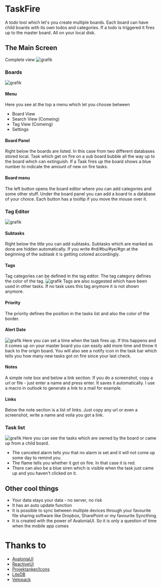 ﻿# TaskFire
A todo tool which let's you create multiple boards. Each board can have child boards with its own todos and categories. If a todo is triggered it fires up to the master board. All on your local disk.

## The Main Screen
Complete view
![grafik](https://github.com/user-attachments/assets/499ae332-4547-44e6-af34-65b1a16c9b42)


### Boards
![grafik](https://github.com/user-attachments/assets/01d2432c-43ce-4522-a0f6-20f9335ee7f9)

#### Menu
Here you see at the top a menu which let you choose between
- Board View
- Search View (Comeing)
- Tag View (Comeing)
- Settings

#### Board Panel
Right below the boards are listed. In this case from two different databases stored local.
Task which get on fire on a sub board bubble all the way up to the board which can extinguish.
If a Task fires up the board shows a blue number to indicate the amount of new on fire tasks.

#### Board menu
The left button opens the board editor where you can add categories and some other stuff.
Under the board panel you can add a board to a database of your choice.
Each button has a tooltip if you move the mouse over it.

### Tag Editor
![grafik](https://github.com/user-attachments/assets/f3ce61a9-bd75-4a86-9d64-107d27bb0545)

#### Subtasks
Right below the title you can add subtasks. Subtasks which are marked as done are hidden automatically.
If you write #rd/#bu/#ye/#gn at the beginning of the subtask it is getting colored accordingly.

#### Tags
Tag categories can be defined in the tag editor. The tag category defines the color of the tag.
![grafik](https://github.com/user-attachments/assets/01bd8b69-7aa2-46ca-873f-5b09c1d8e90c)
Tags are also suggested which have been used in other tasks.
If no task uses this tag anymore it is not shown anymore.

#### Priority
The priority defines the position in the tasks list and also the color of the border.

#### Alert Date
![grafik](https://github.com/user-attachments/assets/983560c0-832b-4520-9f38-8ff7091ab022)
Here you can set a time when the task fires up.
If this happens and it comes up on your master board you can easily add more time and throw it back to the origin board.
You will also see a notify icon in the task bar which tells you how many new tasks got on fire since your last check.

#### Notes
A simple note box and below a link section.
If you do a screenshot, copy a url or file - just enter a name and press enter. It saves it automatically.
I use a macro in outlook to generate a link to a mail for example.

#### Links
Below the note section is a list of links. Just copy any url or even a screenshot, write a name and voila you got a link.

### Task list
![grafik](https://github.com/user-attachments/assets/9a7a189c-f7a0-40d7-a343-296147a35909)
Here you can see the tasks which are owned by the board or came up from a child board.
- The canceled alarm tells you that no alarm is set and it will not come up some day to remind you.
- The flame tells you whether it got on fire. In that case it is red.
- There can also be a blue siren which is visible when the task just came up and you haven't clicked on it.

## Other cool things
- Your data stays your data - no server, no risk
- It has an auto update function
- It is possible to sync between multiple devices through your favourite file sharing software like Dropbox, SharePoint or my favourite Syncthing.
- It is created with the power of AvaloniaUI. So it is only a question of time when the mobile app comes

# Thanks to
- [AvaloniaUI](https://avaloniaui.net/)
- [ReactiveUI](https://www.reactiveui.net/)
- [Projektanker/Icons](https://github.com/Projektanker/Icons.Avalonia)
- [LiteDB](https://www.litedb.org/)
- [Velopack](https://velopack.io/)
